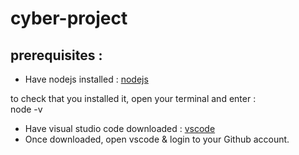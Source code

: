 # cyber-project

## prerequisites : 

- Have nodejs installed : [nodejs](https://nodejs.org/en) <br/>

to check that you installed it, open your terminal and enter : <br/>
node -v

- Have visual studio code downloaded : [vscode](https://code.visualstudio.com) <br/>
- Once downloaded, open vscode & login to your Github account. <br/> 


